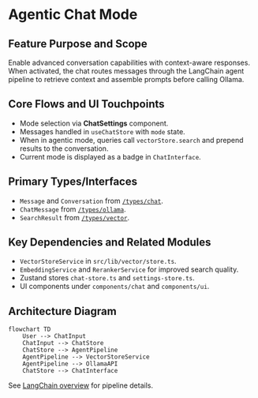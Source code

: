 # Agentic Chat Mode

## Feature Purpose and Scope

Enable advanced conversation capabilities with context-aware responses. When activated, the chat routes messages through the LangChain agent pipeline to retrieve context and assemble prompts before calling Ollama.

## Core Flows and UI Touchpoints

- Mode selection via **ChatSettings** component.
- Messages handled in `useChatStore` with `mode` state.
- When in agentic mode, queries call `vectorStore.search` and prepend results to the conversation.
- Current mode is displayed as a badge in `ChatInterface`.

## Primary Types/Interfaces

- `Message` and `Conversation` from [`/types/chat`](../../types/chat).
- `ChatMessage` from [`/types/ollama`](../../types/ollama).
- `SearchResult` from [`/types/vector`](../../types/vector).

## Key Dependencies and Related Modules

- `VectorStoreService` in `src/lib/vector/store.ts`.
- `EmbeddingService` and `RerankerService` for improved search quality.
- Zustand stores `chat-store.ts` and `settings-store.ts`.
- UI components under `components/chat` and `components/ui`.

## Architecture Diagram

```mermaid
flowchart TD
    User --> ChatInput
    ChatInput --> ChatStore
    ChatStore --> AgentPipeline
    AgentPipeline --> VectorStoreService
    AgentPipeline --> OllamaAPI
    ChatStore --> ChatInterface
```

See [LangChain overview](../langchain/overview.md) for pipeline details.
